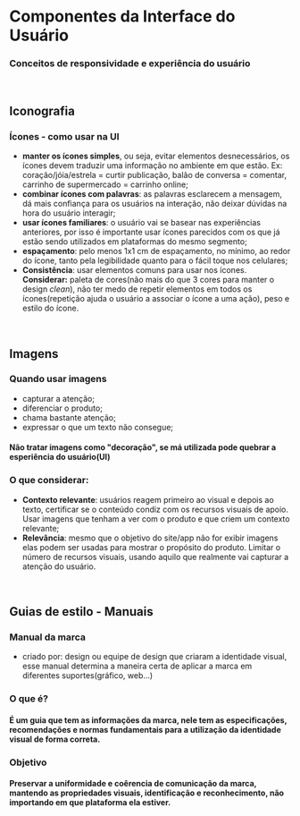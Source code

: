 # Componentes da Interface do Usuário
### Conceitos de responsividade e experiência do usuário

<br/>

## Iconografia
### Ícones - como usar na UI
- **manter os ícones simples**, ou seja, evitar elementos desnecessários, os ícones devem traduzir uma informação no ambiente em que estão. Ex: coração/jóia/estrela = curtir publicação, balão de conversa = comentar, carrinho de supermercado = carrinho online;
- **combinar ícones com palavras**: as palavras esclarecem a mensagem, dá mais confiança para os usuários na interação, não deixar dúvidas na hora do usuário interagir;
- **usar ícones familiares**: o usuário vai se basear nas experiências anteriores, por isso é importante usar ícones parecidos com os que já estão sendo utilizados em plataformas do mesmo segmento;
- **espaçamento**: pelo menos 1x1 cm de espaçamento, no mínimo, ao redor do ícone, tanto pela legibilidade quanto para o fácil toque nos celulares;
- **Consistência**: usar elementos comuns para usar nos ícones. **Considerar:** paleta de cores(não mais do que 3 cores para manter o design *clean*), não ter medo de repetir elementos em todos os ícones(repetição ajuda o usuário a associar o ícone a uma ação), peso e estilo do ícone.

<br/>

## Imagens
### Quando usar imagens
- capturar a atenção;
- diferenciar o produto;
- chama bastante atenção;
- expressar o que um texto não consegue;
#### Não tratar imagens como "decoração", se má utilizada pode quebrar a esperiência do usuário(UI)

### O que considerar:
- **Contexto relevante**: usuários reagem primeiro ao visual e depois ao texto, certificar se o conteúdo condiz com os recursos visuais de apoio. Usar imagens que tenham a ver com o produto e que criem um contexto relevante;
- **Relevância**: mesmo que o objetivo do site/app não for exibir imagens elas podem ser usadas para mostrar o propósito do produto. Limitar o número de recursos visuais, usando aquilo que realmente vai capturar a atenção do usuário.

<br/>

## Guias de estilo - Manuais
### Manual da marca
- criado por: design ou equipe de design que criaram a identidade visual, esse manual determina a maneira certa de aplicar a marca em diferentes suportes(gráfico, web...)

### O que é?
#### É um guia que tem as informações da marca, nele tem as especificações, recomendações e normas fundamentais para a utilização da identidade visual de forma correta.

### Objetivo
#### Preservar a uniformidade e coêrencia de comunicação da marca, mantendo as propriedades visuais, identificação e reconhecimento, não importando em que plataforma ela estiver.